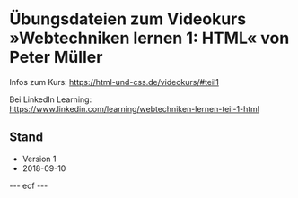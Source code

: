 # Übungsdateien zum Videokurs »Webtechniken lernen 1: HTML« von Peter Müller  

Infos zum Kurs: 
https://html-und-css.de/videokurs/#teil1

Bei LinkedIn Learning:  
https://www.linkedin.com/learning/webtechniken-lernen-teil-1-html


## Stand
- Version 1 
- 2018-09-10 

--- eof --- 